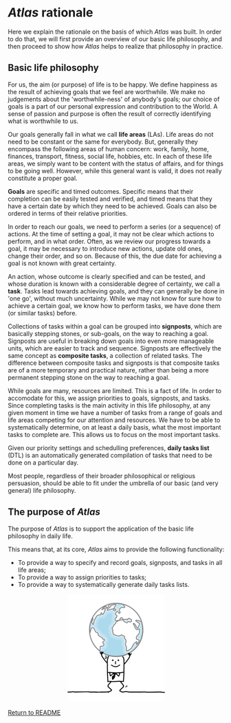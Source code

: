 # _Atlas_ rationale

Here we explain the rationale on the basis of which _Atlas_ was built. In order to do that, we will first provide an overview of our basic life philosophy, and then proceed to show how _Atlas_ helps to realize that philosophy in practice.

## Basic life philosophy

For us, the aim (or purpose) of life is to be happy. We define happiness as the result of achieving goals that we feel are worthwhile. We make no judgements about the 'worthwhile-ness' of anybody's goals; our choice of goals is a part of our personal expression and contribution to the World. A sense of passion and purpose is often the result of correctly identifying what is worthwhile to us.

Our goals generally fall in what we call **life areas** (LAs). Life areas do not need to be constant or the same for everybody. But, generally they encompass the following areas of human concern: work, family, home, finances, transport, fitness, social life, hobbies, etc. In each of these life areas, we simply want to be content with the status of affairs, and for things to be going well. However, while this general want is valid, it does not really constitute a proper goal.

**Goals** are specific and timed outcomes. Specific means that their completion can be easily tested and verified, and timed means that they have a certain date by which they need to be achieved. Goals can also be ordered in terms of their relative priorities.

In order to reach our goals, we need to perform a series (or a sequence) of actions. At the time of setting a goal, it may not be clear which actions to perform, and in what order. Often, as we review our progress towards a goal, it may be necessary to introduce new actions, update old ones, change their order, and so on. Because of this, the due date for achieving a goal is not known with great certainty.

An action, whose outcome is clearly specified and can be tested, and whose duration is known with a considerable degree of certainty, we call a **task**. Tasks lead towards achieving goals, and they can generally be done in 'one go', without much uncertainty. While we may not know for sure how to achieve a certain goal, we know how to perform tasks, we have done them (or similar tasks) before.

Collections of tasks within a goal can be grouped into **signposts**, which are basically stepping stones, or sub-goals, on the way to reaching a goal. Signposts are useful in breaking down goals into even more manageable units, which are easier to track and sequence. Signposts are effectively the same concept as **composite tasks**, a collection of related tasks. The difference between composite tasks and signposts is that composite tasks are of a more temporary and practical nature, rather than being a more permanent stepping stone on the way to reaching a goal.

While goals are many, resources are limited. This is a fact of life. In order to accomodate for this, we assign priorities to goals, signposts, and tasks. Since completing tasks is the main activity in this life philosophy, at any given moment in time we have a number of tasks from a range of goals and life areas competing for our attention and resources. We have to be able to systematically determine, on at least a daily basis, what the most important tasks to complete are. This allows us to focus on the most important tasks.

Given our priority settings and schedulling preferences, **daily tasks list** (DTL) is an automatically generated compilation of tasks that need to be done on a particular day.

Most people, regardless of their broader philosophical or religious persuasion, should be able to fit under the umbrella of our basic (and very general) life philosophy.

## The purpose of _Atlas_

The purpose of _Atlas_ is to support the application of the basic life philosophy in daily life.

This means that, at its core, _Atlas_ aims to provide the following functionality:

* To provide a way to specify and record goals, signposts, and tasks in all life areas;
* To provide a way to assign priorities to tasks;
* To provide a way to systematically generate daily tasks lists.

<p align="center">
<img src="../docs/images/1375061_width_x_height_226x250.png">
</p>

[Return to README](../README.md)

